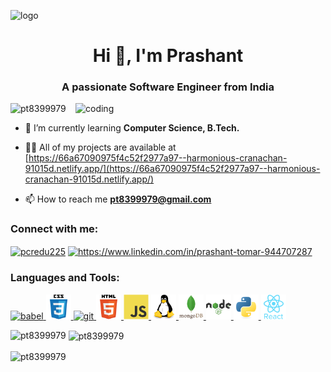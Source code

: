 ![logo](https://media.istockphoto.com/id/1137735902/vector/software-development-programming-laptop.jpg?s=612x612&w=0&k=20&c=0JmLIfnuHrmkJRhfjVq3ZSqpvqFuAVQ9-k93Su9nGTk=)
<h1 align="center">Hi 👋, I'm Prashant</h1>
<h3 align="center">A passionate Software Engineer from India</h3>

<img align="right" alt="coding" width="400" src="https://user-images.githubusercontent.com/69011963/137184767-79a13ec7-1bb3-4341-a6da-3a149c9c159a.gif">

<p align="left"> <img src="https://komarev.com/ghpvc/?username=pt8399979&label=Profile%20views&color=0e75b6&style=flat" alt="pt8399979" /> </p>

- 🌱 I’m currently learning **Computer Science, B.Tech.**

- 👨‍💻 All of my projects are available at [https://66a67090975f4c52f2977a97--harmonious-cranachan-91015d.netlify.app/](https://66a67090975f4c52f2977a97--harmonious-cranachan-91015d.netlify.app/)

- 📫 How to reach me **pt8399979@gmail.com**

<h3 align="left">Connect with me:</h3>
<p align="left">
<a href="https://twitter.com/pcredu225" target="blank"><img align="center" src="https://raw.githubusercontent.com/rahuldkjain/github-profile-readme-generator/master/src/images/icons/Social/twitter.svg" alt="pcredu225" height="30" width="40" /></a>
<a href="https://linkedin.com/in/https://www.linkedin.com/in/prashant-tomar-944707287" target="blank"><img align="center" src="https://raw.githubusercontent.com/rahuldkjain/github-profile-readme-generator/master/src/images/icons/Social/linked-in-alt.svg" alt="https://www.linkedin.com/in/prashant-tomar-944707287" height="30" width="40" /></a>
</p>

<h3 align="left">Languages and Tools:</h3>
<p align="left"> <a href="https://babeljs.io/" target="_blank" rel="noreferrer"> <img src="https://www.vectorlogo.zone/logos/babeljs/babeljs-icon.svg" alt="babel" width="40" height="40"/> </a> <a href="https://www.w3schools.com/css/" target="_blank" rel="noreferrer"> <img src="https://raw.githubusercontent.com/devicons/devicon/master/icons/css3/css3-original-wordmark.svg" alt="css3" width="40" height="40"/> </a> <a href="https://git-scm.com/" target="_blank" rel="noreferrer"> <img src="https://www.vectorlogo.zone/logos/git-scm/git-scm-icon.svg" alt="git" width="40" height="40"/> </a> <a href="https://www.w3.org/html/" target="_blank" rel="noreferrer"> <img src="https://raw.githubusercontent.com/devicons/devicon/master/icons/html5/html5-original-wordmark.svg" alt="html5" width="40" height="40"/> </a> <a href="https://developer.mozilla.org/en-US/docs/Web/JavaScript" target="_blank" rel="noreferrer"> <img src="https://raw.githubusercontent.com/devicons/devicon/master/icons/javascript/javascript-original.svg" alt="javascript" width="40" height="40"/> </a> <a href="https://www.linux.org/" target="_blank" rel="noreferrer"> <img src="https://raw.githubusercontent.com/devicons/devicon/master/icons/linux/linux-original.svg" alt="linux" width="40" height="40"/> </a> <a href="https://www.mongodb.com/" target="_blank" rel="noreferrer"> <img src="https://raw.githubusercontent.com/devicons/devicon/master/icons/mongodb/mongodb-original-wordmark.svg" alt="mongodb" width="40" height="40"/> </a> <a href="https://nodejs.org" target="_blank" rel="noreferrer"> <img src="https://raw.githubusercontent.com/devicons/devicon/master/icons/nodejs/nodejs-original-wordmark.svg" alt="nodejs" width="40" height="40"/> </a> <a href="https://www.python.org" target="_blank" rel="noreferrer"> <img src="https://raw.githubusercontent.com/devicons/devicon/master/icons/python/python-original.svg" alt="python" width="40" height="40"/> </a> <a href="https://reactjs.org/" target="_blank" rel="noreferrer"> <img src="https://raw.githubusercontent.com/devicons/devicon/master/icons/react/react-original-wordmark.svg" alt="react" width="40" height="40"/> </a> </p>

<p><img align="left" src="https://github-readme-stats.vercel.app/api/top-langs?username=pt8399979&show_icons=true&locale=en&layout=compact" alt="pt8399979" /></p>

<p>&nbsp;<img align="center" src="https://github-readme-stats.vercel.app/api?username=pt8399979&show_icons=true&locale=en" alt="pt8399979" /></p>

<p><img align="center" src="https://github-readme-streak-stats.herokuapp.com/?user=pt8399979&" alt="pt8399979" /></p>




